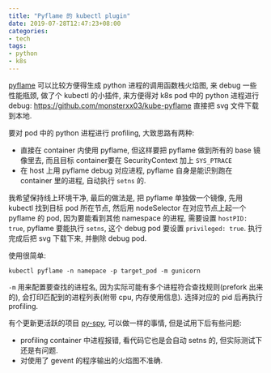 ```yaml
---
title: "Pyflame 的 kubectl plugin"
date: 2019-07-28T12:47:23+08:00
categories:
- tech
tags:
- python
- k8s
---
```


[pyflame](https://github.com/uber/pyflame) 可以比较方便得生成 python 进程的调用函数栈火焰图, 来 debug
一些性能瓶颈, 做了个 kubectl 的小插件, 来方便得对 k8s pod 中的 python 进程进行 debug: https://github.com/monsterxx03/kube-pyflame
直接把 svg 文件下载到本地.

要对 pod 中的 python 进程进行 profiling, 大致思路有两种:

- 直接在 container 内使用 pyflame, 但这样要把 pyflame 做到所有的 base 镜像里去, 而且目标 container要在 SecurityContext 加上 `SYS_PTRACE`
- 在 host 上用 pyflame debug 对应进程, pyflame 自身是能识别跑在 container 里的进程, 自动执行 `setns` 的.

我希望保持线上环境干净, 最后的做法是, 把 pyflame 单独做一个镜像, 先用 kubectl 找到目标 pod 所在节点, 然后用 nodeSelector 在对应节点上起一个
pyflame 的 pod, 因为要能看到其他 namespace 的进程, 需要设置 `hostPID: true`, pyflame 要能执行 `setns`, 这个 debug pod 要设置 `privileged: true`.
执行完成后把 svg 下载下来, 并删除 debug pod.

使用很简单:

    kubectl pyflame -n namepace -p target_pod -m gunicorn

`-m` 用来配置要查找的进程名, 因为实际可能有多个进程符合查找规则(prefork 出来的), 会打印匹配到的进程列表(附带 cpu, 内存使用信息).
选择对应的 pid 后再执行 profiling.

有个更新更活跃的项目 [py-spy](https://github.com/benfred/py-spy), 可以做一样的事情, 但是试用下后有些问题:

- profiling container 中进程报错, 看代码它也是会自动 setns 的, 但实际测试下还是有问题. 
- 对使用了 gevent 的程序输出的火焰图不准确.
